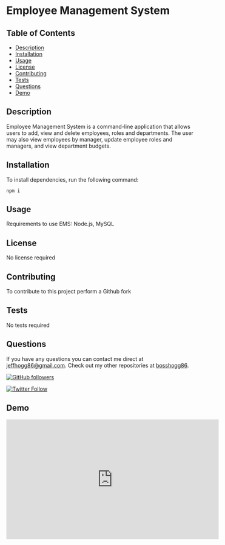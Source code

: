 # Employee Management System

## Table of Contents
- [Description](#description)
- [Installation](#installation)
- [Usage](#usage)
- [License](#license)
- [Contributing](#contributing)
- [Tests](#tests)
- [Questions](#questions)
- [Demo](#demo)

## Description

Employee Management System is a command-line application that allows users to add, view and delete employees, roles and departments. The user may also view employees by manager, update employee roles and managers, and view department budgets. 

## Installation

To install dependencies, run the following command:

```
npm i
```

## Usage

Requirements to use EMS: Node.js, MySQL 

## License

No license required

## Contributing

To contribute to this project perform a Github fork

## Tests

No tests required

## Questions

If you have any questions you can contact me direct at <jeffhogg86@gmail.com>. Check out my other repositories at [bosshogg86](https://github.com/bosshogg86).

[![GitHub followers](https://img.shields.io/github/followers/bosshogg86.svg?style=social&label=Follow)](https://github.com/bosshogg86)

[![Twitter Follow](https://img.shields.io/twitter/follow/JeffHogg86.svg?style=social)](https://twitter.com/JeffHogg86)

## Demo

<iframe width="560" height="315" src="https://www.youtube.com/embed/Q0OTzku_nSs" frameborder="0" allow="accelerometer; autoplay; clipboard-write; encrypted-media; gyroscope; picture-in-picture" allowfullscreen></iframe>